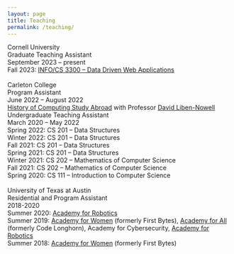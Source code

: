 ```yaml
---
layout: page
title: Teaching
permalink: /teaching/
---
```

<link rel="stylesheet" href="/assets/css/main.css">
<div class="project-heading">Cornell University</div>
<div class="small-spacer"></div>
<div class="project-title">Graduate Teaching Assistant</div>
<div class ="time">September 2023 – present</div>
<div class="tiny-spacer"></div>
<div class="project-content">Fall 2023: <a href="https://www.jeffrz.com/info3300/">INFO/CS 3300 – Data Driven Web Applications</a></div>
<br>
<div class="project-heading">Carleton College</div>
<div class="small-spacer"></div>
<div class="project-title">Program Assistant</div>
<div class ="time">June 2022 – August 2022</div>
<div class="tiny-spacer"></div>
<div class="project-content"><a href="https://www.carleton.edu/ocs/computing/">History of Computing Study Abroad</a> with Professor <a href="https://cs.carleton.edu/faculty/dln/">David Liben-Nowell</a></div>
<div class="small-spacer"></div>
<div class="project-title">Undergraduate Teaching Assistant</div>
<div class ="time">March 2020 – May 2022</div>
<div class="tiny-spacer"></div>
<div class="project-content">Spring 2022: CS 201 – Data Structures</div>
<div class="project-content">Winter 2022: CS 201 – Data Structures</div>
<div class="project-content">Fall 2021: CS 201 – Data Structures</div>
<div class="project-content">Spring 2021: CS 201 – Data Structures</div>
<div class="project-content">Winter 2021: CS 202 – Mathematics of Computer Science</div>
<div class="project-content">Fall 2021: CS 202 – Mathematics of Computer Science</div>
<div class="project-content">Spring 2020: CS 111 – Introduction to Computer Science</div>
<br>
<div class="project-heading">University of Texas at Austin</div>
<div class="small-spacer"></div>
<div class="project-title">Residential and Program Assistant</div>
<div class ="time">2018-2020</div>
<div class="tiny-spacer"></div>
<div class="project-content">Summer 2020: <a href="https://www.cs.utexas.edu/outreach/academies/robotics">Academy for Robotics</a></div>
<div class="project-content">Summer 2019: <a href="https://www.cs.utexas.edu/outreach/academies/women">Academy for Women</a> (formerly First Bytes), <a href="https://www.cs.utexas.edu/outreach/academies/all">Academy for All</a> (formerly Code Longhorn), Academy for Cybersecurity, <a href="https://www.cs.utexas.edu/outreach/academies/robotics">Academy for Robotics</a></div>
<div class="project-content">Summer 2018: <a href="https://www.cs.utexas.edu/outreach/academies/women">Academy for Women</a> (formerly First Bytes)</div>